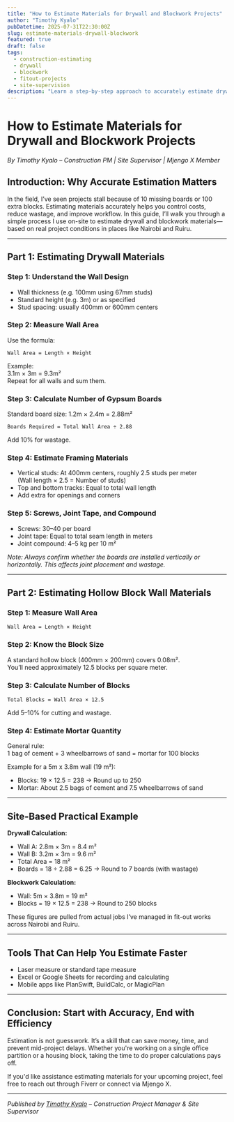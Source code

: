 ```yaml
---
title: "How to Estimate Materials for Drywall and Blockwork Projects"
author: "Timothy Kyalo"
pubDatetime: 2025-07-31T22:30:00Z
slug: estimate-materials-drywall-blockwork
featured: true
draft: false
tags:
  - construction-estimating
  - drywall
  - blockwork
  - fitout-projects
  - site-supervision
description: "Learn a step-by-step approach to accurately estimate drywall and blockwork materials on-site, based on real-world project experience."
---
```


# How to Estimate Materials for Drywall and Blockwork Projects

*By Timothy Kyalo – Construction PM | Site Supervisor | Mjengo X Member*

## Introduction: Why Accurate Estimation Matters

In the field, I’ve seen projects stall because of 10 missing boards or 100 extra blocks. Estimating materials accurately helps you control costs, reduce wastage, and improve workflow. In this guide, I’ll walk you through a simple process I use on-site to estimate drywall and blockwork materials—based on real project conditions in places like Nairobi and Ruiru.

---

## Part 1: Estimating Drywall Materials

### Step 1: Understand the Wall Design

- Wall thickness (e.g. 100mm using 67mm studs)
- Standard height (e.g. 3m) or as specified
- Stud spacing: usually 400mm or 600mm centers

### Step 2: Measure Wall Area

Use the formula:

```
Wall Area = Length × Height
```

Example:  
3.1m × 3m = 9.3m²  
Repeat for all walls and sum them.

### Step 3: Calculate Number of Gypsum Boards

Standard board size: 1.2m × 2.4m = 2.88m²

```
Boards Required = Total Wall Area ÷ 2.88
```

Add 10% for wastage.

### Step 4: Estimate Framing Materials

- Vertical studs: At 400mm centers, roughly 2.5 studs per meter  
  (Wall length × 2.5 = Number of studs)
- Top and bottom tracks: Equal to total wall length
- Add extra for openings and corners

### Step 5: Screws, Joint Tape, and Compound

- Screws: 30–40 per board
- Joint tape: Equal to total seam length in meters
- Joint compound: 4–5 kg per 10 m²

*Note: Always confirm whether the boards are installed vertically or horizontally. This affects joint placement and wastage.*

---

## Part 2: Estimating Hollow Block Wall Materials

### Step 1: Measure Wall Area

```
Wall Area = Length × Height
```

### Step 2: Know the Block Size

A standard hollow block (400mm × 200mm) covers 0.08m².  
You’ll need approximately 12.5 blocks per square meter.

### Step 3: Calculate Number of Blocks

```
Total Blocks = Wall Area × 12.5
```

Add 5–10% for cutting and wastage.

### Step 4: Estimate Mortar Quantity

General rule:  
1 bag of cement + 3 wheelbarrows of sand = mortar for 100 blocks

Example for a 5m x 3.8m wall (19 m²):  
- Blocks: 19 × 12.5 = 238 → Round up to 250  
- Mortar: About 2.5 bags of cement and 7.5 wheelbarrows of sand

---

## Site-Based Practical Example

**Drywall Calculation:**

- Wall A: 2.8m × 3m = 8.4 m²  
- Wall B: 3.2m × 3m = 9.6 m²  
- Total Area = 18 m²  
- Boards = 18 ÷ 2.88 = 6.25 → Round to 7 boards (with wastage)

**Blockwork Calculation:**

- Wall: 5m × 3.8m = 19 m²  
- Blocks = 19 × 12.5 = 238 → Round to 250 blocks

These figures are pulled from actual jobs I’ve managed in fit-out works across Nairobi and Ruiru.

---

## Tools That Can Help You Estimate Faster

- Laser measure or standard tape measure
- Excel or Google Sheets for recording and calculating
- Mobile apps like PlanSwift, BuildCalc, or MagicPlan

---

## Conclusion: Start with Accuracy, End with Efficiency

Estimation is not guesswork. It’s a skill that can save money, time, and prevent mid-project delays. Whether you're working on a single office partition or a housing block, taking the time to do proper calculations pays off.

If you'd like assistance estimating materials for your upcoming project, feel free to reach out through Fiverr or connect via Mjengo X.

---

*Published by [Timothy Kyalo](https://tymmkay.github.io) – Construction Project Manager & Site Supervisor*
